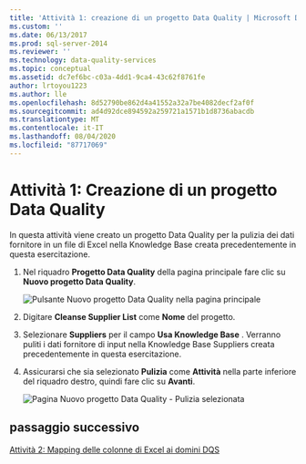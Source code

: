 ```yaml
---
title: 'Attività 1: creazione di un progetto Data Quality | Microsoft Docs'
ms.custom: ''
ms.date: 06/13/2017
ms.prod: sql-server-2014
ms.reviewer: ''
ms.technology: data-quality-services
ms.topic: conceptual
ms.assetid: dc7ef6bc-c03a-4dd1-9ca4-43c62f8761fe
author: lrtoyou1223
ms.author: lle
ms.openlocfilehash: 8d52790be862d4a41552a32a7be4082decf2af0f
ms.sourcegitcommit: ad4d92dce894592a259721a1571b1d8736abacdb
ms.translationtype: MT
ms.contentlocale: it-IT
ms.lasthandoff: 08/04/2020
ms.locfileid: "87717069"
---
```

# <a name="task-1-creating-a-data-quality-project"></a>Attività 1: Creazione di un progetto Data Quality
  In questa attività viene creato un progetto Data Quality per la pulizia dei dati fornitore in un file di Excel nella Knowledge Base creata precedentemente in questa esercitazione.

1.  Nel riquadro **Progetto Data Quality** della pagina principale fare clic su **Nuovo progetto Data Quality**.

     ![Pulsante Nuovo progetto Data Quality nella pagina principale](../../2014/tutorials/media/et-creatingadataqualityproject-01.jpg "Pulsante Nuovo progetto Data Quality nella pagina principale")

2.  Digitare **Cleanse Supplier List** come **Nome** del progetto.

3.  Selezionare **Suppliers** per il campo **Usa Knowledge Base** . Verranno puliti i dati fornitore di input nella Knowledge Base Suppliers creata precedentemente in questa esercitazione.

4.  Assicurarsi che sia selezionato **Pulizia** come **Attività** nella parte inferiore del riquadro destro, quindi fare clic su **Avanti**.

     ![Pagina Nuovo progetto Data Quality - Pulizia selezionata](../../2014/tutorials/media/et-creatingadataqualityproject-02.jpg "Pagina Nuovo progetto Data Quality - Pulizia selezionata")

## <a name="next-step"></a>passaggio successivo
 [Attività 2: Mapping delle colonne di Excel ai domini DQS](../../2014/tutorials/task-2-mapping-excel-columns-to-dqs-domains.md)


